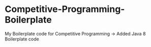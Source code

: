 # Competitive-Programming-Boilerplate
My Boilerplate code for Competitive Programming
-> Added Java 8 Boilerplate code